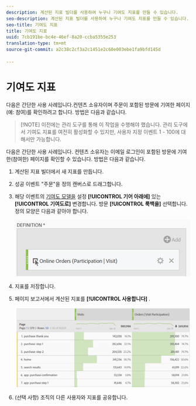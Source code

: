 ```yaml
---
description: 계산된 지표 빌더를 사용하여 누구나 기여도 지표를 만들 수 있습니다.
seo-description: 계산된 지표 빌더를 사용하여 누구나 기여도 지표를 만들 수 있습니다.
seo-title: 기여도 지표
title: 기여도 지표
uuid: 7cb191be-bc4e-46ef-8a20-ccba5355e253
translation-type: tm+mt
source-git-commit: a2c38c2cf3a2c1451e2c60e003ebe1fa9bfd145d

---
```



# 기여도 지표

다음은 간단한 사용 사례입니다.컨텐츠 소유자이며 주문이 포함된 방문에 기여한 페이지(예: 참여)를 확인하려고 합니다. 방법은 다음과 같습니다.

> [!NOTE] 이전에는 관리 도구를 통해 이 작업을 수행해야 했습니다. 관리 도구에서 기여도 지표를 여전히 활성화할 수 있지만, 사용자 지정 이벤트 1 - 100에 대해서만 가능합니다.

다음은 간단한 사용 사례입니다. 컨텐츠 소유자는 이메일 로그인이 포함된 방문에 기여한(참여한) 페이지를 확인할 수 있습니다. 방법은 다음과 같습니다.

1. 계산된 지표 빌더에서 새 지표를 만듭니다.
1. 성공 이벤트 "주문"을 정의 캔버스로 드래그합니다.
1. 해당 이벤트의 [기여도 모델을](../../../../../components/c-calcmetrics/c-workflow/cm-workflow/c-build-metrics/m-metric-type-alloc.md#concept_B7A1FCFEFA9D4C4883208ACE8C9C8E5E) 설정 **[!UICONTROL 기어 아래에]** 있는 **[!UICONTROL 기여도로]** 변경합니다. 방문 **[!UICONTROL 룩백을]** 선택합니다. 정의 모양은 다음과 같아야 합니다.

   ![](assets/participation.png)

1. 지표를 저장합니다.
1. 페이지 보고서에서 계산된 지표를 **[!UICONTROL 사용합니다]** .

   ![](assets/participation-pages.png)

1. (선택 사항) 조직의 다른 사용자와 지표를 공유합니다.


